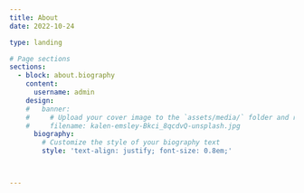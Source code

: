 ```yaml
---
title: About
date: 2022-10-24

type: landing

# Page sections
sections:
  - block: about.biography
    content:
      username: admin
    design:
    #   banner:
    #     # Upload your cover image to the `assets/media/` folder and reference it here
    #     filename: kalen-emsley-Bkci_8qcdvQ-unsplash.jpg
      biography:
        # Customize the style of your biography text
        style: 'text-align: justify; font-size: 0.8em;'



---
```

